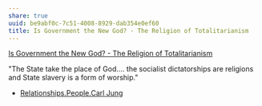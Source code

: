 ```yaml
---
share: true
uuid: be9abf0c-7c51-4008-8929-dab354e0ef60
title: Is Government the New God? - The Religion of Totalitarianism
---
```

[Is Government the New God? - The Religion of Totalitarianism](https://odysee.com/@academyofideas:3/is-government-the-new-god-the-religion:c)


"The State take the place of God.... the socialist dictatorships are religions and State slavery is a form of worship."
  * [Relationships.People.Carl Jung](/undefined)